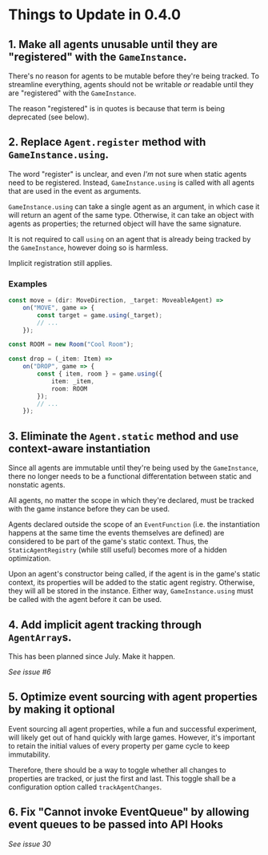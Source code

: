 # Things to Update in 0.4.0

## 1. Make all agents unusable until they are "registered" with the `GameInstance`.

There's no reason for agents to be mutable before they're being tracked. To streamline everything, agents should not be writable *or* readable until they are "registered" with the `GameInstance`.

The reason "registered" is in quotes is because that term is being deprecated (see below).

## 2. Replace `Agent.register` method with `GameInstance.using`.

The word "register" is unclear, and even *I'm* not sure when static agents need to be registered. Instead, `GameInstance.using` is called with all agents that are used in the event as arguments.

`GameInstance.using` can take a single agent as an argument, in which case it will return an agent of the same type. Otherwise, it can take an object with agents as properties; the returned object will have the same signature.

It is not required to call `using` on an agent that is already being tracked by the `GameInstance`, however doing so is harmless.

Implicit registration still applies.

### Examples

```ts
const move = (dir: MoveDirection, _target: MoveableAgent) =>
    on("MOVE", game => {
        const target = game.using(_target);
        // ...
    });
```

```ts
const ROOM = new Room("Cool Room");

const drop = (_item: Item) =>
    on("DROP", game => {
        const { item, room } = game.using({
            item: _item,
            room: ROOM
        });
        // ...
    });
```

## 3. Eliminate the `Agent.static` method and use context-aware instantiation

Since all agents are immutable until they're being used by the `GameInstance`, there no longer needs to be a functional differentation between static and nonstatic agents.

All agents, no matter the scope in which they're declared, must be tracked with the game instance before they can be used.

Agents declared outside the scope of an `EventFunction` (i.e. the instantiation happens at the same time the events themselves are defined) are considered to be part of the game's static context. Thus, the `StaticAgentRegistry` (while still useful) becomes more of a hidden optimization. 

Upon an agent's constructor being called, if the agent is in the game's static context, its properties will be added to the static agent registry. Otherwise, they will all be stored in the instance. Either way, `GameInstance.using` must be called with the agent before it can be used.

## 4. Add implicit agent tracking through `AgentArray`s.

This has been planned since July. Make it happen.

*See issue #6*

## 5. Optimize event sourcing with agent properties by making it optional

Event sourcing all agent properties, while a fun and successful experiment, will likely get out of hand quickly with large games. However, it's important to retain the initial values of every property per game cycle to keep immutability.

Therefore, there should be a way to toggle whether all changes to properties are tracked, or just the first and last. This toggle shall be a configuration option called `trackAgentChanges`.

## 6. Fix "Cannot invoke EventQueue" by allowing event queues to be passed into API Hooks

*See issue 30*